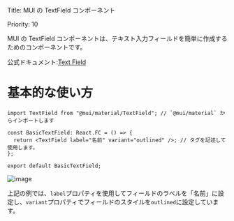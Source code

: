 Title: MUI の TextField コンポーネント

Priority: 10

MUI の TextField コンポーネントは、テキスト入力フィールドを簡単に作成するためのコンポーネントです。  

公式ドキュメント:[Text Field](https://mui.com/material-ui/react-text-field/)  

# 基本的な使い方  

```tsx
import TextField from "@mui/material/TextField"; // `@mui/material` からインポートします

const BasicTextField: React.FC = () => {
  return <TextField label="名前" variant="outlined" />; // タグを記述して使用します。
};

export default BasicTextField;
```

![image](https://github.com/mokelab/tech-sheets-contents/assets/37394133/3c9ca83f-a6db-46ce-a739-8c0e3f582f39)  

上記の例では、`label`プロパティを使用してフィールドのラベルを「名前」に設定し、`variant`プロパティでフィールドのスタイルを`outlined`に設定しています。



